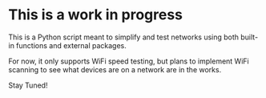 # This is a work in progress

This is a Python script meant to simplify and test networks using both built-in functions and external packages.

For now, it only supports WiFi speed testing, but plans to implement WiFi scanning to see what devices are on a network are in the works.

Stay Tuned!
